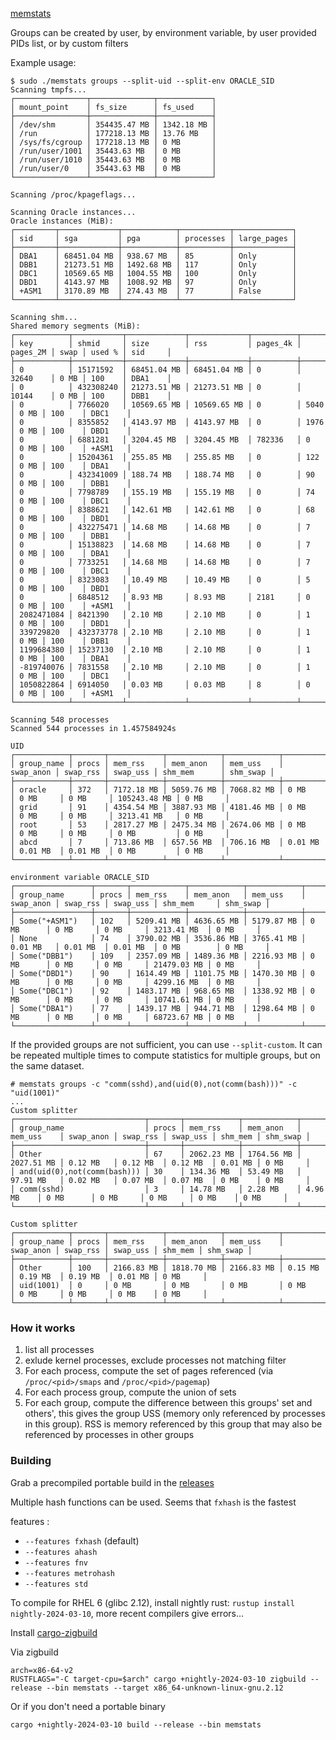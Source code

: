 [memstats](src/bin/memstats.rs)

Groups can be created by user, by environment variable, by user provided PIDs list, or by custom filters

Example usage:

```
$ sudo ./memstats groups --split-uid --split-env ORACLE_SID
Scanning tmpfs...
┌────────────────┬──────────────┬────────────┐
│ mount_point    │ fs_size      │ fs_used    │
├────────────────┼──────────────┼────────────┤
│ /dev/shm       │ 354435.47 MB │ 1342.18 MB │
│ /run           │ 177218.13 MB │ 13.76 MB   │
│ /sys/fs/cgroup │ 177218.13 MB │ 0 MB       │
│ /run/user/1001 │ 35443.63 MB  │ 0 MB       │
│ /run/user/1010 │ 35443.63 MB  │ 0 MB       │
│ /run/user/0    │ 35443.63 MB  │ 0 MB       │
└────────────────┴──────────────┴────────────┘

Scanning /proc/kpageflags...

Scanning Oracle instances...
Oracle instances (MiB):
┌─────────┬─────────────┬────────────┬───────────┬─────────────┐
│ sid     │ sga         │ pga        │ processes │ large_pages │
├─────────┼─────────────┼────────────┼───────────┼─────────────┤
│ DBA1    │ 68451.04 MB │ 938.67 MB  │ 85        │ Only        │
│ DBB1    │ 21273.51 MB │ 1492.68 MB │ 117       │ Only        │
│ DBC1    │ 10569.65 MB │ 1004.55 MB │ 100       │ Only        │
│ DBD1    │ 4143.97 MB  │ 1008.92 MB │ 97        │ Only        │
│ +ASM1   │ 3170.89 MB  │ 274.43 MB  │ 77        │ False       │
└─────────┴─────────────┴────────────┴───────────┴─────────────┘

Scanning shm...
Shared memory segments (MiB):
┌────────────┬───────────┬─────────────┬─────────────┬──────────┬──────────┬──────┬────────┬─────────┐
│ key        │ shmid     │ size        │ rss         │ pages_4k │ pages_2M │ swap │ used % │ sid     │
├────────────┼───────────┼─────────────┼─────────────┼──────────┼──────────┼──────┼────────┼─────────┤
│ 0          │ 15171592  │ 68451.04 MB │ 68451.04 MB │ 0        │ 32640    │ 0 MB │ 100    │ DBA1    │
│ 0          │ 432308240 │ 21273.51 MB │ 21273.51 MB │ 0        │ 10144    │ 0 MB │ 100    │ DBB1    │
│ 0          │ 7766020   │ 10569.65 MB │ 10569.65 MB │ 0        │ 5040     │ 0 MB │ 100    │ DBC1    │
│ 0          │ 8355852   │ 4143.97 MB  │ 4143.97 MB  │ 0        │ 1976     │ 0 MB │ 100    │ DBD1    │
│ 0          │ 6881281   │ 3204.45 MB  │ 3204.45 MB  │ 782336   │ 0        │ 0 MB │ 100    │ +ASM1   │
│ 0          │ 15204361  │ 255.85 MB   │ 255.85 MB   │ 0        │ 122      │ 0 MB │ 100    │ DBA1    │
│ 0          │ 432341009 │ 188.74 MB   │ 188.74 MB   │ 0        │ 90       │ 0 MB │ 100    │ DBB1    │
│ 0          │ 7798789   │ 155.19 MB   │ 155.19 MB   │ 0        │ 74       │ 0 MB │ 100    │ DBC1    │
│ 0          │ 8388621   │ 142.61 MB   │ 142.61 MB   │ 0        │ 68       │ 0 MB │ 100    │ DBD1    │
│ 0          │ 432275471 │ 14.68 MB    │ 14.68 MB    │ 0        │ 7        │ 0 MB │ 100    │ DBB1    │
│ 0          │ 15138823  │ 14.68 MB    │ 14.68 MB    │ 0        │ 7        │ 0 MB │ 100    │ DBA1    │
│ 0          │ 7733251   │ 14.68 MB    │ 14.68 MB    │ 0        │ 7        │ 0 MB │ 100    │ DBC1    │
│ 0          │ 8323083   │ 10.49 MB    │ 10.49 MB    │ 0        │ 5        │ 0 MB │ 100    │ DBD1    │
│ 0          │ 6848512   │ 8.93 MB     │ 8.93 MB     │ 2181     │ 0        │ 0 MB │ 100    │ +ASM1   │
│ 2082471084 │ 8421390   │ 2.10 MB     │ 2.10 MB     │ 0        │ 1        │ 0 MB │ 100    │ DBD1    │
│ 339729820  │ 432373778 │ 2.10 MB     │ 2.10 MB     │ 0        │ 1        │ 0 MB │ 100    │ DBB1    │
│ 1199684380 │ 15237130  │ 2.10 MB     │ 2.10 MB     │ 0        │ 1        │ 0 MB │ 100    │ DBA1    │
│ -819740076 │ 7831558   │ 2.10 MB     │ 2.10 MB     │ 0        │ 1        │ 0 MB │ 100    │ DBC1    │
│ 1050822864 │ 6914050   │ 0.03 MB     │ 0.03 MB     │ 8        │ 0        │ 0 MB │ 100    │ +ASM1   │
└────────────┴───────────┴─────────────┴─────────────┴──────────┴──────────┴──────┴────────┴─────────┘

Scanning 548 processes
Scanned 544 processes in 1.457584924s

UID
┌────────────┬───────┬────────────┬────────────┬────────────┬───────────┬──────────┬──────────┬──────────────┬──────────┐
│ group_name │ procs │ mem_rss    │ mem_anon   │ mem_uss    │ swap_anon │ swap_rss │ swap_uss │ shm_mem      │ shm_swap │
├────────────┼───────┼────────────┼────────────┼────────────┼───────────┼──────────┼──────────┼──────────────┼──────────┤
│ oracle     │ 372   │ 7172.18 MB │ 5059.76 MB │ 7068.82 MB │ 0 MB      │ 0 MB     │ 0 MB     │ 105243.48 MB │ 0 MB     │
│ grid       │ 91    │ 4354.54 MB │ 3887.93 MB │ 4181.46 MB │ 0 MB      │ 0 MB     │ 0 MB     │ 3213.41 MB   │ 0 MB     │
│ root       │ 53    │ 2817.27 MB │ 2475.34 MB │ 2674.06 MB │ 0 MB      │ 0 MB     │ 0 MB     │ 0 MB         │ 0 MB     │
│ abcd       │ 7     │ 713.86 MB  │ 657.56 MB  │ 706.16 MB  │ 0.01 MB   │ 0.01 MB  │ 0.01 MB  │ 0 MB         │ 0 MB     │
└────────────┴───────┴────────────┴────────────┴────────────┴───────────┴──────────┴──────────┴──────────────┴──────────┘

environment variable ORACLE_SID
┌─────────────────┬───────┬────────────┬────────────┬────────────┬───────────┬──────────┬──────────┬─────────────┬──────────┐
│ group_name      │ procs │ mem_rss    │ mem_anon   │ mem_uss    │ swap_anon │ swap_rss │ swap_uss │ shm_mem     │ shm_swap │
├─────────────────┼───────┼────────────┼────────────┼────────────┼───────────┼──────────┼──────────┼─────────────┼──────────┤
│ Some("+ASM1")   │ 102   │ 5209.41 MB │ 4636.65 MB │ 5179.87 MB │ 0 MB      │ 0 MB     │ 0 MB     │ 3213.41 MB  │ 0 MB     │
│ None            │ 74    │ 3790.02 MB │ 3536.86 MB │ 3765.41 MB │ 0.01 MB   │ 0.01 MB  │ 0.01 MB  │ 0 MB        │ 0 MB     │
│ Some("DBB1")    │ 109   │ 2357.09 MB │ 1489.36 MB │ 2216.93 MB │ 0 MB      │ 0 MB     │ 0 MB     │ 21479.03 MB │ 0 MB     │
│ Some("DBD1")    │ 90    │ 1614.49 MB │ 1101.75 MB │ 1470.30 MB │ 0 MB      │ 0 MB     │ 0 MB     │ 4299.16 MB  │ 0 MB     │
│ Some("DBC1")    │ 92    │ 1483.17 MB │ 968.65 MB  │ 1338.92 MB │ 0 MB      │ 0 MB     │ 0 MB     │ 10741.61 MB │ 0 MB     │
│ Some("DBA1")    │ 77    │ 1439.17 MB │ 944.71 MB  │ 1298.64 MB │ 0 MB      │ 0 MB     │ 0 MB     │ 68723.67 MB │ 0 MB     │
└─────────────────┴───────┴────────────┴────────────┴────────────┴───────────┴──────────┴──────────┴─────────────┴──────────┘
```

If the provided groups are not sufficient, you can use `--split-custom`.
It can be repeated multiple times to compute statistics for multiple groups, but on the same dataset.

```
# memstats groups -c "comm(sshd),and(uid(0),not(comm(bash)))" -c "uid(1001)"
...
Custom splitter
┌─────────────────────────────┬───────┬────────────┬────────────┬────────────┬───────────┬──────────┬──────────┬─────────┬──────────┐
│ group_name                  │ procs │ mem_rss    │ mem_anon   │ mem_uss    │ swap_anon │ swap_rss │ swap_uss │ shm_mem │ shm_swap │
├─────────────────────────────┼───────┼────────────┼────────────┼────────────┼───────────┼──────────┼──────────┼─────────┼──────────┤
│ Other                       │ 67    │ 2062.23 MB │ 1764.56 MB │ 2027.51 MB │ 0.12 MB   │ 0.12 MB  │ 0.12 MB  │ 0.01 MB │ 0 MB     │
│ and(uid(0),not(comm(bash))) │ 30    │ 134.36 MB  │ 53.49 MB   │ 97.91 MB   │ 0.02 MB   │ 0.07 MB  │ 0.07 MB  │ 0 MB    │ 0 MB     │
│ comm(sshd)                  │ 3     │ 14.78 MB   │ 2.28 MB    │ 4.96 MB    │ 0 MB      │ 0 MB     │ 0 MB     │ 0 MB    │ 0 MB     │
└─────────────────────────────┴───────┴────────────┴────────────┴────────────┴───────────┴──────────┴──────────┴─────────┴──────────┘

Custom splitter
┌────────────┬───────┬────────────┬────────────┬────────────┬───────────┬──────────┬──────────┬─────────┬──────────┐
│ group_name │ procs │ mem_rss    │ mem_anon   │ mem_uss    │ swap_anon │ swap_rss │ swap_uss │ shm_mem │ shm_swap │
├────────────┼───────┼────────────┼────────────┼────────────┼───────────┼──────────┼──────────┼─────────┼──────────┤
│ Other      │ 100   │ 2166.83 MB │ 1818.70 MB │ 2166.83 MB │ 0.15 MB   │ 0.19 MB  │ 0.19 MB  │ 0.01 MB │ 0 MB     │
│ uid(1001)  │ 0     │ 0 MB       │ 0 MB       │ 0 MB       │ 0 MB      │ 0 MB     │ 0 MB     │ 0 MB    │ 0 MB     │
└────────────┴───────┴────────────┴────────────┴────────────┴───────────┴──────────┴──────────┴─────────┴──────────┘
```

### How it works
1. list all processes
1. exlude kernel processes, exclude processes not matching filter
1. For each process, compute the set of pages referenced (via `/proc/<pid>/smaps` and `/proc/<pid>/pagemap`)
1. For each process group, compute the union of sets
1. For each group, compute the difference between this groups' set and others', this gives the group USS (memory only referenced by processes in this group). RSS is memory referenced by this group that may also be referenced by processes in other groups

### Building
Grab a precompiled portable build in the [releases](https://github.com/tatref/linux-mem/releases)

Multiple hash functions can be used. Seems that `fxhash` is the fastest

features :
* `--features fxhash` (default)
* `--features ahash`
* `--features fnv`
* `--features metrohash`
* `--features std`


To compile for RHEL 6 (glibc 2.12), install nightly rust: `rustup install nightly-2024-03-10`, more recent compilers give errors...

Install [cargo-zigbuild](https://github.com/rust-cross/cargo-zigbuild)

Via zigbuild
```
arch=x86-64-v2
RUSTFLAGS="-C target-cpu=$arch" cargo +nightly-2024-03-10 zigbuild --release --bin memstats --target x86_64-unknown-linux-gnu.2.12
```

Or if you don't need a portable binary
```
cargo +nightly-2024-03-10 build --release --bin memstats
```
